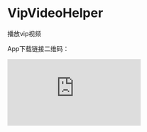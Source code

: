# VipVideoHelper
播放vip视频

App下载链接二维码：

![Image text](http://qr.topscan.com/api.php?text=https://github.com/l376571926/VipVideoHelper/releases/download/1.1.6/app-release.apk)
